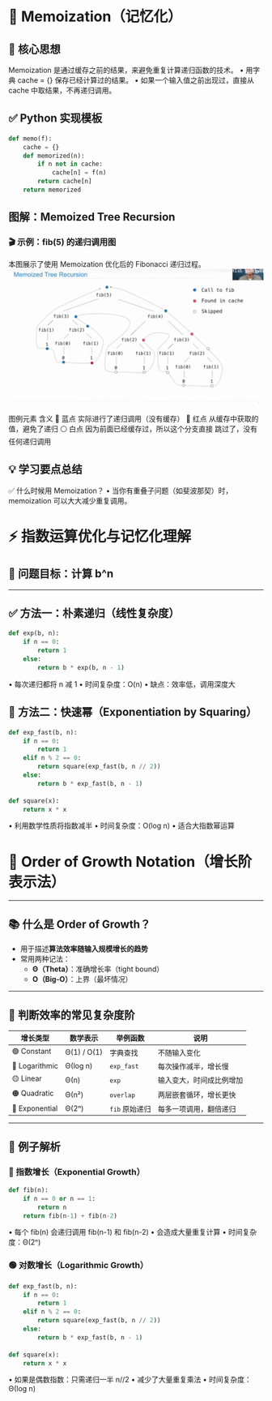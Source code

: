 # 🧠 Memoization（记忆化）

## 📌 核心思想
Memoization 是通过缓存之前的结果，来避免重复计算递归函数的技术。
	•	用字典 cache = {} 保存已经计算过的结果。
	•	如果一个输入值之前出现过，直接从 cache 中取结果，不再递归调用。

## ✅ Python 实现模板

```python
def memo(f):
    cache = {}
    def memorized(n):
        if n not in cache:
            cache[n] = f(n)
        return cache[n]
    return memorized
```
## 图解：Memoized Tree Recursion
### 🎬 示例：fib(5) 的递归调用图
本图展示了使用 Memoization 优化后的 Fibonacci 递归过程。
![alt text](image.png)

图例元素          含义
🔵 蓝点        实际进行了递归调用（没有缓存）
🔴 红点        从缓存中获取的值，避免了递归
⚪️ 白点        因为前面已经缓存过，所以这个分支直接 跳过了，没有任何递归调用

## 💡 学习要点总结
✅ 什么时候用 Memoization？
•	当你有重叠子问题（如斐波那契）时，memoization 可以大大减少重复调用。



# ⚡️ 指数运算优化与记忆化理解

## 🎯 问题目标：计算 b^n

---

## ✅ 方法一：朴素递归（线性复杂度）

```python
def exp(b, n):
    if n == 0:
        return 1
    else:
        return b * exp(b, n - 1)
```
•	每次递归都将 n 减 1
•	时间复杂度：O(n)
•	缺点：效率低，调用深度大

## 🚀 方法二：快速幂（Exponentiation by Squaring）
```python
def exp_fast(b, n):
    if n == 0:
        return 1
    elif n % 2 == 0:
        return square(exp_fast(b, n // 2))
    else:
        return b * exp_fast(b, n - 1)

def square(x):
    return x * x
```
•	利用数学性质将指数减半
•	时间复杂度：O(log n)
•	适合大指数幂运算


# 🔢 Order of Growth Notation（增长阶表示法）

---

## 📚 什么是 Order of Growth？

- 用于描述**算法效率随输入规模增长的趋势**
- 常用两种记法：
  - **Θ（Theta）**：准确增长率（tight bound）
  - **O（Big-O）**：上界（最坏情况）

---

## 🎯 判断效率的常见复杂度阶

| 增长类型              | 数学表示     | 举例函数      | 说明                         |
|-----------------------|--------------|---------------|------------------------------|
| 🟢 Constant            | Θ(1) / O(1)  | 字典查找      | 不随输入变化                 |
| 🔵 Logarithmic         | Θ(log n)     | `exp_fast`    | 每次操作减半，增长慢         |
| 🟡 Linear              | Θ(n)         | `exp`         | 输入变大，时间成比例增加     |
| 🟠 Quadratic           | Θ(n²)        | `overlap`     | 两层嵌套循环，增长更快       |
| 🔴 Exponential         | Θ(2ⁿ)        | `fib` 原始递归 | 每多一项调用，翻倍递归       |

---

## 🧠 例子解析

###  🔴 指数增长（Exponential Growth）

```python
def fib(n):
    if n == 0 or n == 1:
        return n
    return fib(n-1) + fib(n-2)
```
•	每个 fib(n) 会递归调用 fib(n-1) 和 fib(n-2)
•	会造成大量重复计算
•	时间复杂度：Θ(2ⁿ)

### 🟢 对数增长（Logarithmic Growth）

```python
def exp_fast(b, n):
    if n == 0:
        return 1
    elif n % 2 == 0:
        return square(exp_fast(b, n // 2))
    else:
        return b * exp_fast(b, n - 1)

def square(x):
    return x * x
```
•	如果是偶数指数：只需递归一半 n//2
•	减少了大量重复乘法
•	时间复杂度：Θ(log n)